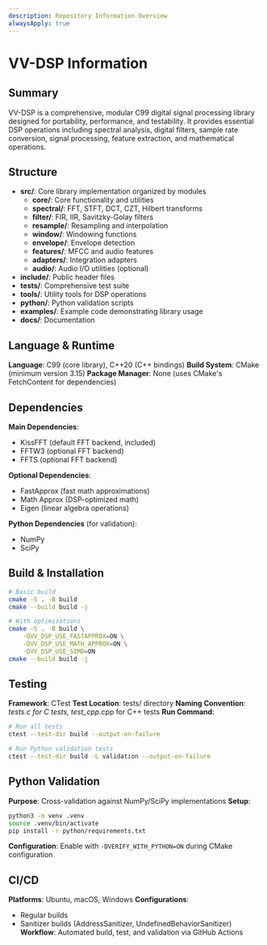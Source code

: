 ```yaml
---
description: Repository Information Overview
alwaysApply: true
---
```


# VV-DSP Information

## Summary
VV-DSP is a comprehensive, modular C99 digital signal processing library designed for portability, performance, and testability. It provides essential DSP operations including spectral analysis, digital filters, sample rate conversion, signal processing, feature extraction, and mathematical operations.

## Structure
- **src/**: Core library implementation organized by modules
  - **core/**: Core functionality and utilities
  - **spectral/**: FFT, STFT, DCT, CZT, Hilbert transforms
  - **filter/**: FIR, IIR, Savitzky-Golay filters
  - **resample/**: Resampling and interpolation
  - **window/**: Windowing functions
  - **envelope/**: Envelope detection
  - **features/**: MFCC and audio features
  - **adapters/**: Integration adapters
  - **audio/**: Audio I/O utilities (optional)
- **include/**: Public header files
- **tests/**: Comprehensive test suite
- **tools/**: Utility tools for DSP operations
- **python/**: Python validation scripts
- **examples/**: Example code demonstrating library usage
- **docs/**: Documentation

## Language & Runtime
**Language**: C99 (core library), C++20 (C++ bindings)
**Build System**: CMake (minimum version 3.15)
**Package Manager**: None (uses CMake's FetchContent for dependencies)

## Dependencies
**Main Dependencies**:
- KissFFT (default FFT backend, included)
- FFTW3 (optional FFT backend)
- FFTS (optional FFT backend)

**Optional Dependencies**:
- FastApprox (fast math approximations)
- Math Approx (DSP-optimized math)
- Eigen (linear algebra operations)

**Python Dependencies** (for validation):
- NumPy
- SciPy

## Build & Installation
```bash
# Basic build
cmake -S . -B build
cmake --build build -j

# With optimizations
cmake -S . -B build \
    -DVV_DSP_USE_FASTAPPROX=ON \
    -DVV_DSP_USE_MATH_APPROX=ON \
    -DVV_DSP_USE_SIMD=ON
cmake --build build -j
```

## Testing
**Framework**: CTest
**Test Location**: tests/ directory
**Naming Convention**: *_tests.c for C tests, test_cpp_*.cpp for C++ tests
**Run Command**:
```bash
# Run all tests
ctest --test-dir build --output-on-failure

# Run Python validation tests
ctest --test-dir build -L validation --output-on-failure
```

## Python Validation
**Purpose**: Cross-validation against NumPy/SciPy implementations
**Setup**:
```bash
python3 -m venv .venv
source .venv/bin/activate
pip install -r python/requirements.txt
```
**Configuration**: Enable with `-DVERIFY_WITH_PYTHON=ON` during CMake configuration

## CI/CD
**Platforms**: Ubuntu, macOS, Windows
**Configurations**:
- Regular builds
- Sanitizer builds (AddressSanitizer, UndefinedBehaviorSanitizer)
**Workflow**: Automated build, test, and validation via GitHub Actions